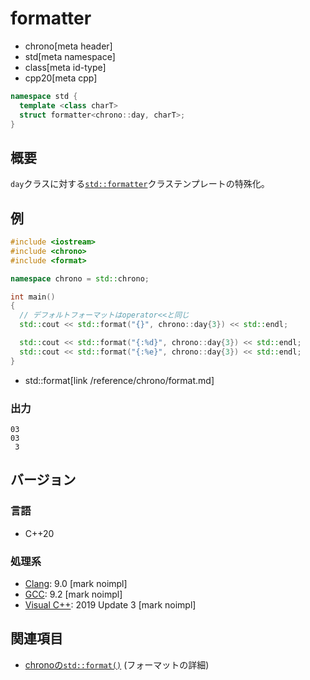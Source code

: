 # formatter
* chrono[meta header]
* std[meta namespace]
* class[meta id-type]
* cpp20[meta cpp]

```cpp
namespace std {
  template <class charT>
  struct formatter<chrono::day, charT>;
}
```

## 概要
`day`クラスに対する[`std::formatter`](/reference/format/formatter.md)クラステンプレートの特殊化。


## 例
```cpp example
#include <iostream>
#include <chrono>
#include <format>

namespace chrono = std::chrono;

int main()
{
  // デフォルトフォーマットはoperator<<と同じ
  std::cout << std::format("{}", chrono::day{3}) << std::endl;

  std::cout << std::format("{:%d}", chrono::day{3}) << std::endl;
  std::cout << std::format("{:%e}", chrono::day{3}) << std::endl;
}
```
* std::format[link /reference/chrono/format.md]

### 出力
```
03
03
 3
```

## バージョン
### 言語
- C++20

### 処理系
- [Clang](/implementation.md#clang): 9.0 [mark noimpl]
- [GCC](/implementation.md#gcc): 9.2 [mark noimpl]
- [Visual C++](/implementation.md#visual_cpp): 2019 Update 3 [mark noimpl]


## 関連項目
- [chronoの`std::format()`](/reference/chrono/format.md) (フォーマットの詳細)
